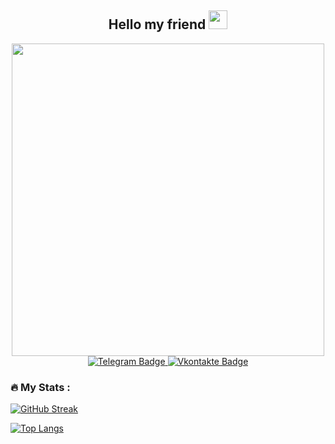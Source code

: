 <div id="bages" align="center">
  <h2>
    Hello my friend
    <img src="https://media.giphy.com/media/hvRJCLFzcasrR4ia7z/giphy.gif" width="30px"/>
  </h2>
</div>

<div id="header" align="center">
  <img src="https://media.giphy.com/media/dMVra1hQejLaPzyNLw/giphy.gif" width="500"/>
</div>

<div id="badges" align="center">
  <a href="https://t.me/Faner201">
    <img src="https://img.shields.io/badge/Telegram-blue?style=for-the-badge&logo=telegram&logoColor=white" alt="Telegram Badge"/>
  </a>
  <a href="https://vk.com/finik69">
    <img src="https://img.shields.io/badge/Vkontakte-blue?style=for-the-badge&logo=vkontakte&logoColor=white" alt="Vkontakte Badge"/>
  </a>
</div>

<div id="bages" align="center">
  <img src="https://komarev.com/ghpvc/?username=Faner201&style=flat-square&color=blue" alt=""/>
</div>

### :fire: My Stats :
[![GitHub Streak](http://github-readme-streak-stats.herokuapp.com?user=Faner201&theme=tokyonight&hide_border=true&border_radius=10&ring=DD2727)](https://git.io/streak-stats)

[![Top Langs](https://github-readme-stats.vercel.app/api/top-langs/?username=Faner201&layout=compact&theme=vision-friendly-dark)](https://github.com/anuraghazra/github-readme-stats)
